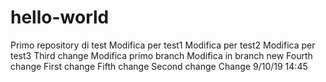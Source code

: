 # hello-world
Primo repository di test
Modifica per test1
Modifica per test2
Modifica per test3
Third change
Modifica primo branch
Modifica in branch new
Fourth change
First change
Fifth change
Second change
Change 9/10/19 14:45
